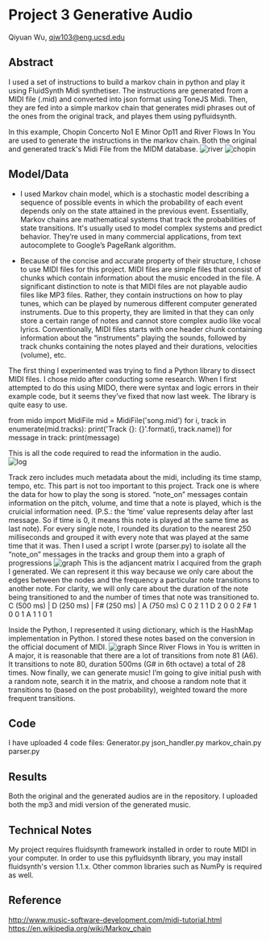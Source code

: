 # Project 3 Generative Audio

Qiyuan Wu, qiw103@eng.ucsd.edu


## Abstract

I used a set of instructions to build a markov chain in python and play it using FluidSynth Midi synthetiser. The instructions are generated from a MIDI file (.mid) and converted into json format using ToneJS Midi. Then, they are fed into a simple markov chain that generates midi phrases out of the ones from the original track, and playes them using pyfluidsynth.

In this example, Chopin Concerto No1 E Minor Op11 and River Flows In You are used to generate the instructions in the markov chain. Both the original and generated track's Midi File from the MIDM database.
![river](https://miro.medium.com/max/750/0*xyeeNUWzLO___J8P.jpg)
![chopin](https://i.ytimg.com/vi/38uEZN5-Hqg/maxresdefault.jpg)
## Model/Data

- I used Markov chain model, which is a stochastic model describing a sequence of possible events in which the probability of each event depends only on the state attained in the previous event. Essentially, Markov chains are mathematical systems that track the probabilities of state transitions. It's usually used to model complex systems and predict behavior. They’re used in many commercial applications, from text autocomplete to Google’s PageRank algorithm. 

- Because of the concise and accurate property of their structure, I chose to use MIDI files for this project. MIDI files are simple files that consist of chunks which contain information about the music encoded in the file. A significant distinction to note is that MIDI files are not playable audio files like MP3 files. Rather, they contain instructions on how to play tunes, which can be played by numerous different computer generated instruments. Due to this property, they are limited in that they can only store a certain range of notes and cannot store complex audio like vocal lyrics.
Conventionally, MIDI files starts with one header chunk containing information about the “instruments” playing the sounds, followed by track chunks containing the notes played and their durations, velocities (volume), etc.

The first thing I experimented was trying to find a Python library to dissect MIDI files. I chose mido after conducting some research. When I first attempted to do this using MIDO, there were syntax and logic errors in their example code, but it seems they’ve fixed that now last week. The library is quite easy to use.

from mido import MidiFile
mid = MidiFile('song.mid')
for i, track in enumerate(mid.tracks):
    print('Track {}: {}'.format(i, track.name))
    for message in track:
        print(message)
        
This is all the code required to read the information in the audio.  
![log](https://miro.medium.com/max/930/1*kVhhR7OsXtovWG6bRkYPkA.png)

Track zero includes much metadata about the midi, including its time stamp, tempo, etc. This part is not too important to this project.
Track one is where the data for how to play the song is stored. “note_on” messages contain information on the pitch, volume, and time that a note is played, which is the cruicial information need. (P.S.: the ‘time’ value represents delay after last message. So if time is 0, it means this note is played at the same time as last note). For every single note, I rounded its duration to the nearest 250 milliseconds and grouped it with every note that was played at the same time that it was.
Then I used a script I wrote (parser.py) to isolate all the “note_on” messages in the tracks and group them into a graph of progressions
![graph](https://miro.medium.com/max/820/1*_1_LSDlgkCQIN3DIlrPddw.png)
This is the adjancent matrix I acquired from the graph I generated. We can represent it this way because we only care about the edges between the nodes and the frequency a particular note transitions to another note. For clarity, we will only care about the duration of the note being transitioned to and the number of times that note was transitioned to.
       C (500 ms) | D (250 ms) | F# (250 ms) | A (750 ms)
C       0            2            1             1
D       2            0            0             2
F#      1            0            0             1
A       1            1            0             1

Inside the Python, I represented it using dictionary, which is the HashMap implementation in Python. I stored these notes based on the conversion in the official document of MIDI.
![graph](https://miro.medium.com/max/645/1*GUQ8Q3yil6EjSrsbd-whcw.png)
Since River Flows in You is written in A major, it is reasonable that there are a lot of transitions from note 81 (A6). It transitions to note 80, duration 500ms (G# in 6th octave) a total of 28 times.
Now finally, we can generate music! I’m going to give initial push with a random note, search it in the matrix, and choose a random note that it transitions to (based on the post probability), weighted toward the more frequent transitions. 

## Code
I have uploaded 4 code files: 
Generator.py
json_handler.py
markov_chain.py
parser.py

## Results

Both the original and the generated audios are in the repository. I uploaded both the mp3 and midi version of the generated music.

## Technical Notes

My project requires fluidsynth framework installed in order to route MIDI in your computer. In order to use this pyfluidsynth library, you may install fluidsynth's version 1.1.x. Other common libraries such as NumPy is required as well.

## Reference

http://www.music-software-development.com/midi-tutorial.html
https://en.wikipedia.org/wiki/Markov_chain
